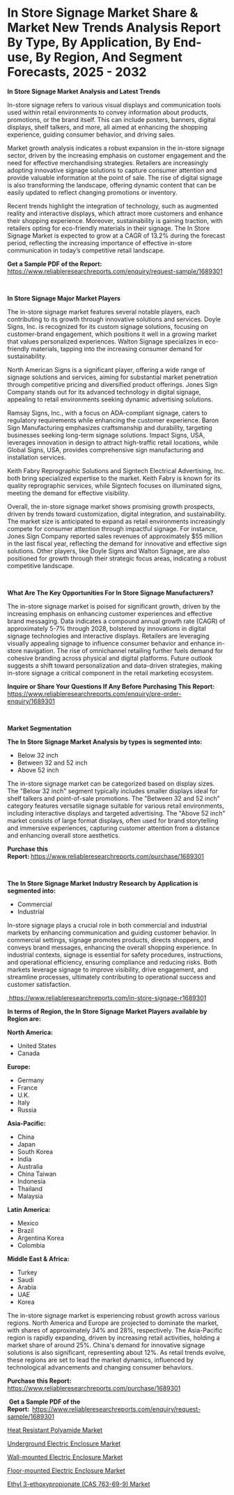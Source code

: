 <p><h1>In Store Signage Market Share & Market New Trends Analysis Report By Type, By Application, By End-use, By Region, And Segment Forecasts, 2025 - 2032</h1></p><p><strong>In Store Signage Market Analysis and Latest Trends</strong></p>
<p><p>In-store signage refers to various visual displays and communication tools used within retail environments to convey information about products, promotions, or the brand itself. This can include posters, banners, digital displays, shelf talkers, and more, all aimed at enhancing the shopping experience, guiding consumer behavior, and driving sales.</p><p>Market growth analysis indicates a robust expansion in the in-store signage sector, driven by the increasing emphasis on customer engagement and the need for effective merchandising strategies. Retailers are increasingly adopting innovative signage solutions to capture consumer attention and provide valuable information at the point of sale. The rise of digital signage is also transforming the landscape, offering dynamic content that can be easily updated to reflect changing promotions or inventory.</p><p>Recent trends highlight the integration of technology, such as augmented reality and interactive displays, which attract more customers and enhance their shopping experience. Moreover, sustainability is gaining traction, with retailers opting for eco-friendly materials in their signage. The In Store Signage Market is expected to grow at a CAGR of 13.2% during the forecast period, reflecting the increasing importance of effective in-store communication in today’s competitive retail landscape.</p></p>
<p><strong>Get a Sample PDF of the Report:&nbsp;</strong> <a href="https://www.reliableresearchreports.com/enquiry/request-sample/1689301?utm_campaign=33&utm_medium=2&utm_source=Github&utm_content=ia&utm_term=06012025&utm_id=in-store-signage">https://www.reliableresearchreports.com/enquiry/request-sample/1689301</a></p>
<p>&nbsp;</p>
<p><strong>In Store Signage Major Market Players</strong></p>
<p><p>The in-store signage market features several notable players, each contributing to its growth through innovative solutions and services. Doyle Signs, Inc. is recognized for its custom signage solutions, focusing on customer-brand engagement, which positions it well in a growing market that values personalized experiences. Walton Signage specializes in eco-friendly materials, tapping into the increasing consumer demand for sustainability. </p><p>North American Signs is a significant player, offering a wide range of signage solutions and services, aiming for substantial market penetration through competitive pricing and diversified product offerings. Jones Sign Company stands out for its advanced technology in digital signage, appealing to retail environments seeking dynamic advertising solutions.</p><p>Ramsay Signs, Inc., with a focus on ADA-compliant signage, caters to regulatory requirements while enhancing the customer experience. Baron Sign Manufacturing emphasizes craftsmanship and durability, targeting businesses seeking long-term signage solutions. Impact Signs, USA, leverages innovation in design to attract high-traffic retail locations, while Global Signs, USA, provides comprehensive sign manufacturing and installation services.</p><p>Keith Fabry Reprographic Solutions and Signtech Electrical Advertising, Inc. both bring specialized expertise to the market. Keith Fabry is known for its quality reprographic services, while Signtech focuses on illuminated signs, meeting the demand for effective visibility.</p><p>Overall, the in-store signage market shows promising growth prospects, driven by trends toward customization, digital integration, and sustainability. The market size is anticipated to expand as retail environments increasingly compete for consumer attention through impactful signage. For instance, Jones Sign Company reported sales revenues of approximately $55 million in the last fiscal year, reflecting the demand for innovative and effective sign solutions. Other players, like Doyle Signs and Walton Signage, are also positioned for growth through their strategic focus areas, indicating a robust competitive landscape.</p></p>
<p>&nbsp;</p>
<p><strong>What Are The Key Opportunities For In Store Signage Manufacturers?</strong></p>
<p><p>The in-store signage market is poised for significant growth, driven by the increasing emphasis on enhancing customer experiences and effective brand messaging. Data indicates a compound annual growth rate (CAGR) of approximately 5-7% through 2028, bolstered by innovations in digital signage technologies and interactive displays. Retailers are leveraging visually appealing signage to influence consumer behavior and enhance in-store navigation. The rise of omnichannel retailing further fuels demand for cohesive branding across physical and digital platforms. Future outlook suggests a shift toward personalization and data-driven strategies, making in-store signage a critical component in the retail marketing ecosystem.</p></p>
<p><strong>Inquire or Share Your Questions If Any Before Purchasing This Report:</strong> <a href="https://www.reliableresearchreports.com/enquiry/pre-order-enquiry/1689301?utm_campaign=33&utm_medium=2&utm_source=Github&utm_content=ia&utm_term=06012025&utm_id=in-store-signage">https://www.reliableresearchreports.com/enquiry/pre-order-enquiry/1689301</a></p>
<p>&nbsp;</p>
<p><strong>Market Segmentation</strong></p>
<p><strong>The In Store Signage Market Analysis by types is segmented into:</strong></p>
<p><ul><li>Below 32 inch</li><li>Between 32 and 52 inch</li><li>Above 52 inch</li></ul></p>
<p><p>The in-store signage market can be categorized based on display sizes. The "Below 32 inch" segment typically includes smaller displays ideal for shelf talkers and point-of-sale promotions. The "Between 32 and 52 inch" category features versatile signage suitable for various retail environments, including interactive displays and targeted advertising. The "Above 52 inch" market consists of large format displays, often used for brand storytelling and immersive experiences, capturing customer attention from a distance and enhancing overall store aesthetics.</p></p>
<p><strong>Purchase this Report:&nbsp;</strong><a href="https://www.reliableresearchreports.com/purchase/1689301?utm_campaign=33&utm_medium=2&utm_source=Github&utm_content=ia&utm_term=06012025&utm_id=in-store-signage">https://www.reliableresearchreports.com/purchase/1689301</a></p>
<p>&nbsp;</p>
<p><strong>The In Store Signage Market Industry Research by Application is segmented into:</strong></p>
<p><ul><li>Commercial</li><li>Industrial</li></ul></p>
<p><p>In-store signage plays a crucial role in both commercial and industrial markets by enhancing communication and guiding customer behavior. In commercial settings, signage promotes products, directs shoppers, and conveys brand messages, enhancing the overall shopping experience. In industrial contexts, signage is essential for safety procedures, instructions, and operational efficiency, ensuring compliance and reducing risks. Both markets leverage signage to improve visibility, drive engagement, and streamline processes, ultimately contributing to operational success and customer satisfaction.</p></p>
<p><a href="https://www.reliableresearchreports.com/in-store-signage-r1689301?utm_campaign=33&utm_medium=2&utm_source=Github&utm_content=ia&utm_term=06012025&utm_id=in-store-signage">&nbsp;https://www.reliableresearchreports.com/in-store-signage-r1689301</a></p>
<p><strong>In terms of Region, the In Store Signage Market Players available by Region are:</strong></p>
<p>
    <p> <strong> North America: </strong>
        <ul>
            <li>United States</li>
            <li>Canada</li>
        </ul>
        </p> 
    <p> <strong> Europe: </strong>
        <ul>
            <li>Germany</li>
            <li>France</li>
            <li>U.K.</li>
            <li>Italy</li>
            <li>Russia</li>
        </ul>
        </p> 
    <p> <strong> Asia-Pacific: </strong>
        <ul>
            <li>China</li>
            <li>Japan</li>
            <li>South Korea</li>
            <li>India</li>
            <li>Australia</li>
            <li>China Taiwan</li>
            <li>Indonesia</li>
            <li>Thailand</li>
            <li>Malaysia</li>
        </ul>
        </p> 
    <p> <strong> Latin America: </strong>
        <ul>
            <li>Mexico</li>
            <li>Brazil</li>
            <li>Argentina Korea</li>
            <li>Colombia</li>
        </ul>
        </p> 
    <p> <strong> Middle East & Africa: </strong>
        <ul>
            <li>Turkey</li>
            <li>Saudi</li>
            <li>Arabia</li>
            <li>UAE</li>
            <li>Korea</li>
        </ul>
    </p>
    </p>
<p><p>The in-store signage market is experiencing robust growth across various regions. North America and Europe are projected to dominate the market, with shares of approximately 34% and 28%, respectively. The Asia-Pacific region is rapidly expanding, driven by increasing retail activities, holding a market share of around 25%. China's demand for innovative signage solutions is also significant, representing about 12%. As retail trends evolve, these regions are set to lead the market dynamics, influenced by technological advancements and changing consumer behaviors.</p></p>
<p><strong>Purchase this Report: </strong><a href="https://www.reliableresearchreports.com/purchase/1689301?utm_campaign=33&utm_medium=2&utm_source=Github&utm_content=ia&utm_term=06012025&utm_id=in-store-signage">https://www.reliableresearchreports.com/purchase/1689301</a></p>
<p>&nbsp;<strong>Get a Sample PDF of the Report:&nbsp;&nbsp;</strong><a href="https://www.reliableresearchreports.com/enquiry/request-sample/1689301?utm_campaign=33&utm_medium=2&utm_source=Github&utm_content=ia&utm_term=06012025&utm_id=in-store-signage">https://www.reliableresearchreports.com/enquiry/request-sample/1689301</a></p>
<p><strong></strong></p>
<p><p><a href="https://github.com/OlenFleming68/Market-Research-Report-List-1/blob/main/heat-resistant-polyamide-market.md?utm_campaign=33&utm_medium=2&utm_source=Github&utm_content=ia&utm_term=06012025&utm_id=in-store-signage">Heat Resistant Polyamide Market</a></p><p><a href="https://www.linkedin.com/pulse/analyzing-historical-growth-trends-driversof-underground-wsthe?utm_campaign=33&utm_medium=2&utm_source=Github&utm_content=ia&utm_term=06012025&utm_id=in-store-signage">Underground Electric Enclosure Market</a></p><p><a href="https://www.linkedin.com/pulse/wall-mounted-electric-enclosure-market-analysis-major-challenges-rjule?utm_campaign=33&utm_medium=2&utm_source=Github&utm_content=ia&utm_term=06012025&utm_id=in-store-signage">Wall-mounted Electric Enclosure Market</a></p><p><a href="https://www.linkedin.com/pulse/floor-mounted-electric-enclosure-market-size-share-analysis-4ugne?utm_campaign=33&utm_medium=2&utm_source=Github&utm_content=ia&utm_term=06012025&utm_id=in-store-signage">Floor-mounted Electric Enclosure Market</a></p><p><a href="https://github.com/lindaopodray/Market-Research-Report-List-1/blob/main/ethyl-3-ethoxypropionate-cas-763-69-9-market.md?utm_campaign=33&utm_medium=2&utm_source=Github&utm_content=ia&utm_term=06012025&utm_id=in-store-signage">Ethyl 3-ethoxypropionate (CAS 763-69-9) Market</a></p></p>